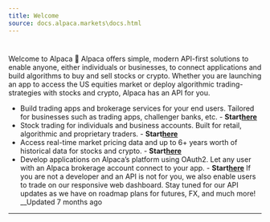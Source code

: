 ```yaml
---
title: Welcome
source: docs.alpaca.markets\docs.html
---
```


# 
Welcome to Alpaca 🦙
Alpaca offers simple, modern API-first solutions to enable anyone, either individuals or businesses, to connect applications and build algorithms to buy and sell stocks or crypto.
Whether you are launching an app to access the US equities market or deploy algorithmic trading-strategies with stocks and crypto, Alpaca has an API for you.
* Build trading apps and brokerage services for your end users. Tailored for businesses such as trading apps, challenger banks, etc. - **Start[here](/docs/getting-started-with-broker-api)**
* Stock trading for individuals and business accounts. Built for retail, algorithmic and proprietary traders. - **Start[here](/docs/getting-started-with-trading-api)**
* Access real-time market pricing data and up to 6+ years worth of historical data for stocks and crypto. - **Start[here](/docs/getting-started-with-alpaca-market-data)**
* Develop applications on Alpaca’s platform using OAuth2. Let any user with an Alpaca brokerage account connect to your app. - **Start[here](/docs/about-connect-api)**
If you are not a developer and an API is not for you, we also enable users to trade on our responsive web dashboard.
Stay tuned for our API updates as we have on roadmap plans for futures, FX, and much more!
__Updated 7 months ago
* * *
